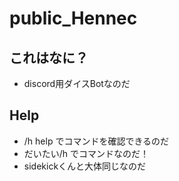 # public_Hennec
## これはなに？
- discord用ダイスBotなのだ
## Help
- /h help でコマンドを確認できるのだ
- だいたい/h でコマンドなのだ！
- sidekickくんと大体同じなのだ